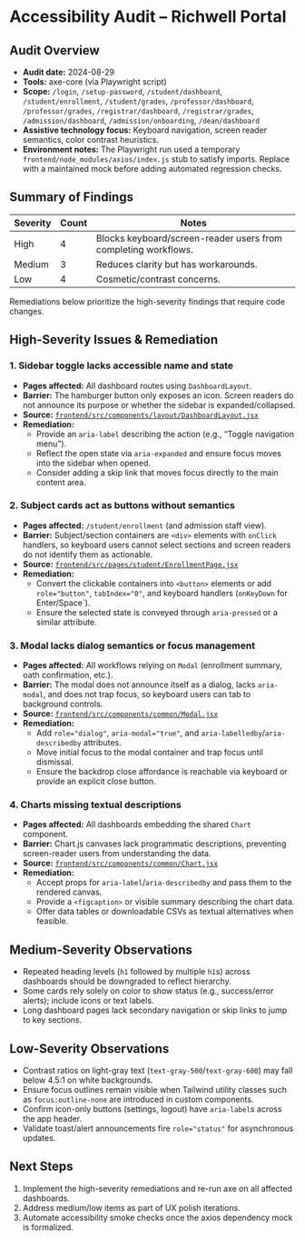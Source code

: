 # Accessibility Audit – Richwell Portal

## Audit Overview
- **Audit date:** 2024-08-29
- **Tools:** axe-core (via Playwright script)
- **Scope:** `/login`, `/setup-password`, `/student/dashboard`, `/student/enrollment`, `/student/grades`, `/professor/dashboard`, `/professor/grades`, `/registrar/dashboard`, `/registrar/grades`, `/admission/dashboard`, `/admission/onboarding`, `/dean/dashboard`
- **Assistive technology focus:** Keyboard navigation, screen reader semantics, color contrast heuristics.
- **Environment notes:** The Playwright run used a temporary `frontend/node_modules/axios/index.js` stub to satisfy imports. Replace with a maintained mock before adding automated regression checks.

## Summary of Findings
| Severity | Count | Notes |
| --- | --- | --- |
| High | 4 | Blocks keyboard/screen-reader users from completing workflows. |
| Medium | 3 | Reduces clarity but has workarounds. |
| Low | 4 | Cosmetic/contrast concerns. |

Remediations below prioritize the high-severity findings that require code changes.

## High-Severity Issues & Remediation

### 1. Sidebar toggle lacks accessible name and state
- **Pages affected:** All dashboard routes using `DashboardLayout`.
- **Barrier:** The hamburger button only exposes an icon. Screen readers do not announce its purpose or whether the sidebar is expanded/collapsed.
- **Source:** [`frontend/src/components/layout/DashboardLayout.jsx`](../richwell-portal/frontend/src/components/layout/DashboardLayout.jsx)
- **Remediation:**
  - Provide an `aria-label` describing the action (e.g., “Toggle navigation menu”).
  - Reflect the open state via `aria-expanded` and ensure focus moves into the sidebar when opened.
  - Consider adding a skip link that moves focus directly to the main content area.

### 2. Subject cards act as buttons without semantics
- **Pages affected:** `/student/enrollment` (and admission staff view).
- **Barrier:** Subject/section containers are `<div>` elements with `onClick` handlers, so keyboard users cannot select sections and screen readers do not identify them as actionable.
- **Source:** [`frontend/src/pages/student/EnrollmentPage.jsx`](../richwell-portal/frontend/src/pages/student/EnrollmentPage.jsx)
- **Remediation:**
  - Convert the clickable containers into `<button>` elements or add `role="button"`, `tabIndex="0"`, and keyboard handlers (`onKeyDown` for Enter/Space`).
  - Ensure the selected state is conveyed through `aria-pressed` or a similar attribute.

### 3. Modal lacks dialog semantics or focus management
- **Pages affected:** All workflows relying on `Modal` (enrollment summary, oath confirmation, etc.).
- **Barrier:** The modal does not announce itself as a dialog, lacks `aria-modal`, and does not trap focus, so keyboard users can tab to background controls.
- **Source:** [`frontend/src/components/common/Modal.jsx`](../richwell-portal/frontend/src/components/common/Modal.jsx)
- **Remediation:**
  - Add `role="dialog"`, `aria-modal="true"`, and `aria-labelledby`/`aria-describedby` attributes.
  - Move initial focus to the modal container and trap focus until dismissal.
  - Ensure the backdrop close affordance is reachable via keyboard or provide an explicit close button.

### 4. Charts missing textual descriptions
- **Pages affected:** All dashboards embedding the shared `Chart` component.
- **Barrier:** Chart.js canvases lack programmatic descriptions, preventing screen-reader users from understanding the data.
- **Source:** [`frontend/src/components/common/Chart.jsx`](../richwell-portal/frontend/src/components/common/Chart.jsx)
- **Remediation:**
  - Accept props for `aria-label`/`aria-describedby` and pass them to the rendered canvas.
  - Provide a `<figcaption>` or visible summary describing the chart data.
  - Offer data tables or downloadable CSVs as textual alternatives when feasible.

## Medium-Severity Observations
- Repeated heading levels (`h1` followed by multiple `h1`s) across dashboards should be downgraded to reflect hierarchy.
- Some cards rely solely on color to show status (e.g., success/error alerts); include icons or text labels.
- Long dashboard pages lack secondary navigation or skip links to jump to key sections.

## Low-Severity Observations
- Contrast ratios on light-gray text (`text-gray-500`/`text-gray-600`) may fall below 4.5:1 on white backgrounds.
- Ensure focus outlines remain visible when Tailwind utility classes such as `focus:outline-none` are introduced in custom components.
- Confirm icon-only buttons (settings, logout) have `aria-label`s across the app header.
- Validate toast/alert announcements fire `role="status"` for asynchronous updates.

## Next Steps
1. Implement the high-severity remediations and re-run axe on all affected dashboards.
2. Address medium/low items as part of UX polish iterations.
3. Automate accessibility smoke checks once the axios dependency mock is formalized.

